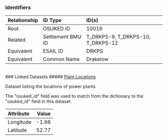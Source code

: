 ### Identifiers

| Relationship   | ID Type           | ID(s)                             |
|:---------------|:------------------|:----------------------------------|
| Root           | OSUKED ID         | 10016                             |
| Related        | Settlement BMU ID | T_DRKPS-9, T_DRKPS-10, T_DRKPS-12 |
| Equivalent     | ESAIL ID          | DRKPS                             |
| Equivalent     | Common Name       | Drakelow                          |

<br>
### Linked Datasets
##### <a href="https://raw.githubusercontent.com/OSUKED/Dictionary-Datasets/main/datasets/plant-locations/datapackage.json">Plant Locations</a>

Dataset listing the locations of power plants

The "osuked_id" field was used to match from the dictionary to the "osuked_id" field in this dataset.

| Attribute   |   Value |
|:------------|--------:|
| Longitude   |   -1.66 |
| Latitude    |   52.77 |
